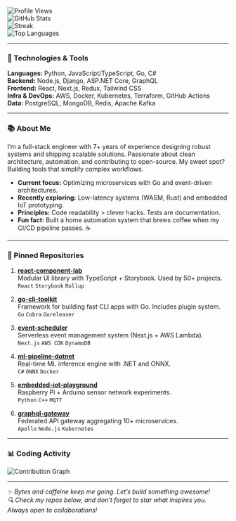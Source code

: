 ![Profile Views](https://visitor-badge.laobi.icu/badge?username=amyschwartz938)  
![GitHub Stats](https://github-readme-stats.vercel.app/api?username=amyschwartz938&show_icons=true&theme=dark&hide=issues)  
![Streak](https://github-readme-streak-stats.herokuapp.com/?user=amyschwartz938&theme=dark)  
![Top Languages](https://github-readme-stats.vercel.app/api/top-langs/?username=amyschwartz938&layout=compact&theme=dark)  

---

### 🔧 Technologies & Tools  
**Languages:** Python, JavaScript/TypeScript, Go, C#  
**Backend:** Node.js, Django, ASP.NET Core, GraphQL  
**Frontend:** React, Next.js, Redux, Tailwind CSS  
**Infra & DevOps:** AWS, Docker, Kubernetes, Terraform, GitHub Actions  
**Data:** PostgreSQL, MongoDB, Redis, Apache Kafka  

---

### 📚 About Me  
I’m a full-stack engineer with 7+ years of experience designing robust systems and shipping scalable solutions. Passionate about clean architecture, automation, and contributing to open-source. My sweet spot? Building tools that simplify complex workflows.  

- **Current focus:** Optimizing microservices with Go and event-driven architectures.  
- **Recently exploring:** Low-latency systems (WASM, Rust) and embedded IoT prototyping.  
- **Principles:** Code readability > clever hacks. Tests are documentation.  
- **Fun fact:** Built a home automation system that brews coffee when my CI/CD pipeline passes. ☕  

---

### 🌟 Pinned Repositories  
1. **[react-component-lab](https://github.com/amyschwartz938/react-component-lab)**  
   Modular UI library with TypeScript + Storybook. Used by 50+ projects.  
   `React` `Storybook` `Rollup`  

2. **[go-cli-toolkit](https://github.com/amyschwartz938/go-cli-toolkit)**  
   Framework for building fast CLI apps with Go. Includes plugin system.  
   `Go` `Cobra` `Goreleaser`  

3. **[event-scheduler](https://github.com/amyschwartz938/event-scheduler)**  
   Serverless event management system (Next.js + AWS Lambda).  
   `Next.js` `AWS CDK` `DynamoDB`  

4. **[ml-pipeline-dotnet](https://github.com/amyschwartz938/ml-pipeline-dotnet)**  
   Real-time ML inference engine with .NET and ONNX.  
   `C#` `ONNX` `Docker`  

5. **[embedded-iot-playground](https://github.com/amyschwartz938/embedded-iot-playground)**  
   Raspberry Pi + Arduino sensor network experiments.  
   `Python` `C++` `MQTT`  

6. **[graphql-gateway](https://github.com/amyschwartz938/graphql-gateway)**  
   Federated API gateway aggregating 10+ microservices.  
   `Apollo` `Node.js` `Kubernetes`  

---

### 📊 Coding Activity  
![Contribution Graph](https://github-readme-activity-graph.vercel.app/graph?username=amyschwartz938&theme=react-dark&hide_border=true)  

--- 

_✨ Bytes and caffeine keep me going. Let’s build something awesome!  
🔍 Check my repos below, and don’t forget to star what inspires you. Always open to collaborations!_
